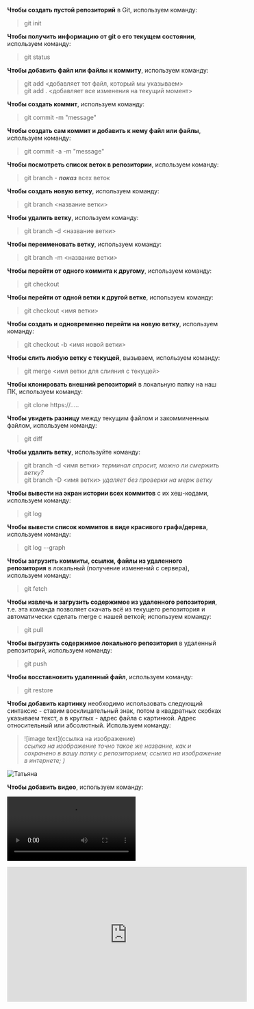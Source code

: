 **Чтобы создать пустой репозиторий** в Git,
используем команду:
> git init  

**Чтобы получить информацию от git о его текущем состоянии**, используем команду:
> git status

**Чтобы добавить файл или файлы к коммиту**, используем команду:
> git add <filename> <добавляет тот файл, который мы указываем>   
> git add . <добавляет все изменения на текущий момент>

**Чтобы создать коммит**, используем команду:
> git commit -m "message"

**Чтобы создать сам коммит и добавить к нему файл или файлы**, используем команду:
> git commit -a -m "message"

**Чтобы посмотреть список веток в репозитории**, используем команду:
> git branch - **_показ_** всех веток

**Чтобы создать новую ветку**, используем команду:
> git branch <название ветки> 

**Чтобы удалить ветку**, используем команду:
> git branch -d <название ветки>

**Чтобы переименовать ветку**, используем команду:
> git branch -m <название ветки>

**Чтобы перейти от одного коммита к другому**, используем команду:
> git checkout

**Чтобы перейти от одной ветки к другой ветке**, используем команду:
> git checkout <имя ветки>

**Чтобы создать и одновременно перейти на новую ветку**, используем команду:
> git checkout -b <имя новой ветки>

**Чтобы слить любую ветку с текущей**, вызываем, используем команду:
> git merge <имя ветки для слияния с текущей>

**Чтобы клонировать внешний репозиторий** в локальную папку на наш ПК, используем команду:
> git clone https://.....

**Чтобы увидеть разницу** между текущим файлом и закоммиченным файлом, используем команду:
> git diff

**Чтобы удалить ветку**, используйте команду:
> git branch -d <имя ветки> *терминал спросит, можно ли смержить ветку?*  
> git branch -D <имя ветки> *удаляет без проверки на мерж ветку*

**Чтобы вывести на экран истории всех коммитов** с их хеш-кодами, используем команду:
> git log

**Чтобы вывести список коммитов в виде красивого графа/дерева**, используем команду:
> git log --graph

**Чтобы загрузить коммиты, ссылки, файлы из удаленного репозитория** в локальный (получение изменений с сервера), используем команду:
> git fetch

**Чтобы извлечь и загрузить содержимое из удаленного репозитория**, т.е. эта команда позволяет скачать всё из текущего репозитория и автоматически сделать merge с нашей веткой; используем команду:
> git pull 

**Чтобы выгрузить содержимое локального репозитория** в удаленный репозиторий, используем команду:
> git push

**Чтобы восставновить удаленный файл**, используем команду:
> git restore

**Чтобы добавить картинку** необходимо использовать следующий синтаксис - ставим восклицательный знак, потом в квадратных скобках указываем текст, а в круглых - адрес файла с картинкой. Адрес относительный или абсолютный. Используем команду:
> ![image text](ссылка на изображение)  
 *ссылка на изображение точно такое же название, как и сохранено в вашу папку с репозиторием; ссылка на изображение в интернете; )*

 ![Татьяна](image.jpg)

**Чтобы добавить видео**, используем команду:
 
![video](https://user-images.githubusercontent.com/59058166/181561082-b9ba24be-2240-471b-ac9f-86b451ac5337.mp4)

<iframe width="560" height="315" src="https://www.youtube.com/embed/T-2nR_dvcGY" title="YouTube video player" frameborder="0" allow="accelerometer; autoplay; clipboard-write; encrypted-media; gyroscope; picture-in-picture" allowfullscreen></iframe>
